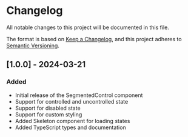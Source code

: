 # Changelog

All notable changes to this project will be documented in this file.

The format is based on [Keep a Changelog](https://keepachangelog.com/en/1.0.0/),
and this project adheres to [Semantic Versioning](https://semver.org/spec/v2.0.0.html).

## [1.0.0] - 2024-03-21

### Added
- Initial release of the SegmentedControl component
- Support for controlled and uncontrolled state
- Support for disabled state
- Support for custom styling
- Added Skeleton component for loading states
- Added TypeScript types and documentation 